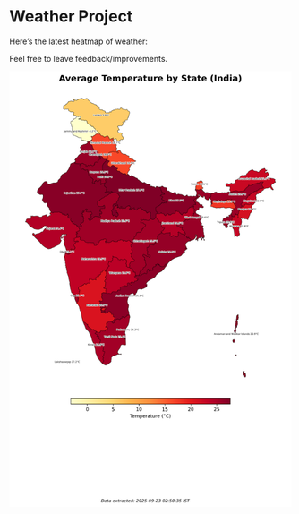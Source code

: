 # Weather Project

Here’s the latest heatmap of weather:

Feel free to leave feedback/improvements.

![India Heatmap](docs/assets/india_heatmap.png?v=D1BDA5)
